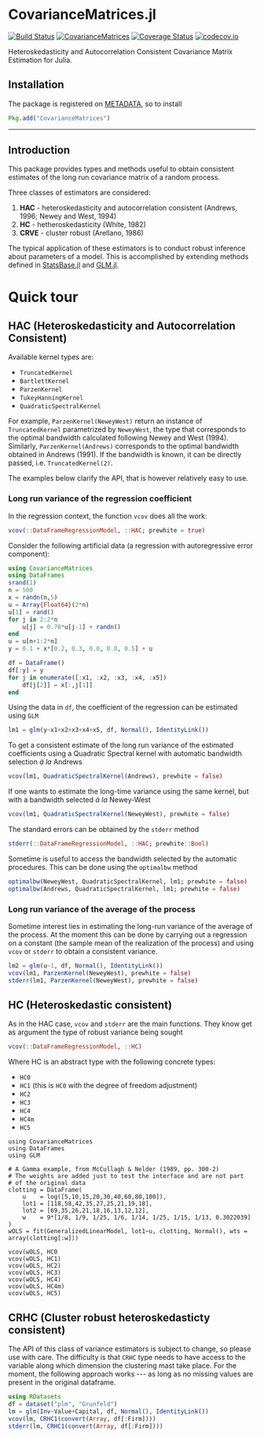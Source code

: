 # CovarianceMatrices.jl

[![Build Status](https://travis-ci.org/gragusa/CovarianceMatrices.jl.svg?branch=master)](https://travis-ci.org/gragusa/CovarianceMatrices.jl)
[![CovarianceMatrices](http://pkg.julialang.org/badges/CovarianceMatrices_0.5.svg)](http://pkg.julialang.org/?pkg=CovarianceMatrices&ver=0.5)
[![Coverage Status](https://coveralls.io/repos/gragusa/CovarianceMatrices.jl/badge.svg?branch=master&service=github)](https://coveralls.io/github/gragusa/CovarianceMatrices.jl?branch=master)
[![codecov.io](http://codecov.io/github/gragusa/CovarianceMatrices.jl/coverage.svg?branch=master)](http://codecov.io/github/gragusa/CovarianceMatrices.jl?branch=master)

Heteroskedasticity and Autocorrelation Consistent Covariance Matrix Estimation for Julia.

## Installation

The package is registered on [METADATA](http::/github.com/JuliaLang/METADATA.jl), so to install
```julia
Pkg.add("CovarianceMatrices")
```

---

## Introduction

This package provides types and methods useful to obtain consistent estimates of the long run covariance matrix of a random process.

Three classes of estimators are considered:

1. **HAC** - heteroskedasticity and autocorrelation consistent (Andrews, 1996; Newey and West, 1994)
2. **HC**  - hetheroskedasticity (White, 1982)
3. **CRVE** - cluster robust (Arellano, 1986)

The typical application of these estimators is to conduct robust inference about parameters of a model. This is accomplished by extending methods defined in [StatsBase.jl](http://github.com/JuliaStat/StatsBase.jl) and [GLM.jl](http://github.com/JuliaStat/GLM.jl).

# Quick tour

## HAC (Heteroskedasticity and Autocorrelation Consistent)

Available kernel types are:

- `TruncatedKernel`
- `BartlettKernel`
- `ParzenKernel`
- `TukeyHanningKernel`
- `QuadraticSpectralKernel`

For example, `ParzenKernel(NeweyWest)` return an instance of `TruncatedKernel` parametrized by `NeweyWest`, the type that corresponds to the optimal bandwidth calculated following Newey and West (1994).  Similarly, `ParzenKernel(Andrews)` corresponds to the optimal bandwidth obtained in Andrews (1991). If the bandwidth is known, it can be directly passed, i.e. `TruncatedKernel(2)`.

The examples below clarify the API, that is however relatively easy to use.

### Long run variance of the regression coefficient

In the regression context, the function `vcov` does all the work:
```julia
vcov(::DataFrameRegressionModel, ::HAC; prewhite = true)
```

Consider the following artificial data (a regression with autoregressive error component):
```julia
using CovarianceMatrices
using DataFrames
srand(1)
n = 500
x = randn(n,5)
u = Array{Float64}(2*n)
u[1] = rand()
for j in 2:2*n
    u[j] = 0.78*u[j-1] + randn()
end
u = u[n+1:2*n]    
y = 0.1 + x*[0.2, 0.3, 0.0, 0.0, 0.5] + u            

df = DataFrame()
df[:y] = y
for j in enumerate([:x1, :x2, :x3, :x4, :x5])
    df[j[2]] = x[:,j[1]]
end
```
Using the data in `df`, the coefficient of the regression can be estimated using `GLM`

```julia
lm1 = glm(y~x1+x2+x3+x4+x5, df, Normal(), IdentityLink())
```

To get a consistent estimate of the long run variance of the estimated coefficients using a Quadratic Spectral kernel with automatic bandwidth selection  _à la_ Andrews
```julia
vcov(lm1, QuadraticSpectralKernel(Andrews), prewhite = false)
```
If one wants to estimate the long-time variance using the same kernel, but with a bandwidth selected _à la_ Newey-West
```julia
vcov(lm1, QuadraticSpectralKernel(NeweyWest), prewhite = false)
```
The standard errors can be obtained by the `stderr` method
```julia
stderr(::DataFrameRegressionModel, ::HAC; prewhite::Bool)
```
Sometime is useful to access the bandwidth selected by the automatic procedures. This can be done using the `optimalbw` method
```julia
optimalbw(NeweyWest, QuadraticSpectralKernel, lm1; prewhite = false)
optimalbw(Andrews, QuadraticSpectralKernel, lm1; prewhite = false)
```

### Long run variance of the average of the process

Sometime interest lies in estimating the long-run variance of the average of the process. At the moment this can be done by carrying out a regression on a constant (the sample mean of the realization of the process) and using `vcov` or `stderr` to obtain a consistent variance.

```julia
lm2 = glm(u~1, df, Normal(), IdentityLink())
vcov(lm1, ParzenKernel(NeweyWest), prewhite = false)
stderr(lm1, ParzenKernel(NeweyWest), prewhite = false)
```

## HC (Heteroskedastic consistent)

As in the HAC case, `vcov` and `stderr` are the main functions. They know get as argument the type of robust variance being sought
```julia
vcov(::DataFrameRegressionModel, ::HC)
```
Where HC is an abstract type with the following concrete types:

- `HC0`
- `HC1` (this is `HC0` with the degree of freedom adjustment)
- `HC2`
- `HC3`
- `HC4`
- `HC4m`
- `HC5`


```
using CovarianceMatrices
using DataFrames
using GLM

# A Gamma example, from McCullagh & Nelder (1989, pp. 300-2)
# The weights are added just to test the interface and are not part
# of the original data
clotting = DataFrame(
    u    = log([5,10,15,20,30,40,60,80,100]),
    lot1 = [118,58,42,35,27,25,21,19,18],
    lot2 = [69,35,26,21,18,16,13,12,12],
    w    = 9*[1/8, 1/9, 1/25, 1/6, 1/14, 1/25, 1/15, 1/13, 0.3022039]
)
wOLS = fit(GeneralizedLinearModel, lot1~u, clotting, Normal(), wts = array(clotting[:w]))

vcov(wOLS, HC0
vcov(wOLS, HC1)
vcov(wOLS, HC2)
vcov(wOLS, HC3)
vcov(wOLS, HC4)
vcov(wOLS, HC4m)
vcov(wOLS, HC5)
```

## CRHC (Cluster robust heteroskedasticty consistent)
The API of this class of variance estimators is subject to change, so please use with care. The difficulty is that `CRHC` type needs to have access to the variable along which dimension the clustering mast take place. For the moment, the following approach works --- as long as no missing values are present in the original dataframe.

```julia
using RDatasets
df = dataset("plm", "Grunfeld")
lm = glm(Inv~Value+Capital, df, Normal(), IdentityLink())
vcov(lm, CRHC1(convert(Array, df[:Firm])))
stderr(lm, CRHC1(convert(Array, df[:Firm])))
```
